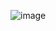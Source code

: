 ![image](https://images.velog.io/images/hanganda23/post/cc68451e-4eed-4df6-8ff0-af19111f699b/ts.png)
